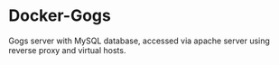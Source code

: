 # Docker-Gogs

Gogs server with MySQL database, accessed via apache server using reverse proxy and virtual hosts.

